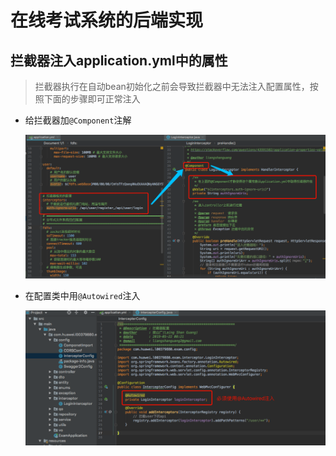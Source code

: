# 在线考试系统的后端实现

## 拦截器注入application.yml中的属性

> 拦截器执行在自动bean初始化之前会导致拦截器中无法注入配置属性，按照下面的步骤即可正常注入

+ 给拦截器加`@Component`注解

  ![拦截器注入配置文件属性](images/拦截器注入配置文件属性.png)

+ 在配置类中用`@Autowired`注入

  ![拦截器注入配置文件属性2](images/拦截器注入配置文件属性2.png)

